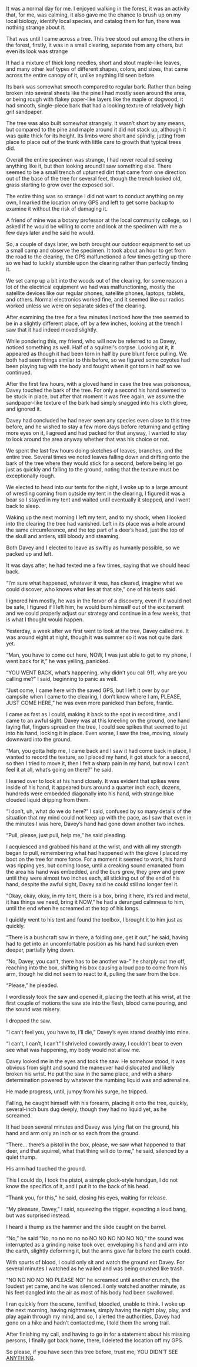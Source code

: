 It was a normal day for me. I enjoyed walking in the forest, it was an activity that, for me, was calming, it also gave me the chance to brush up on my local biology, identify local species, and catalog them for fun, there was nothing strange about it.

That was until I came across a tree. This tree stood out among the others in the forest, firstly, it was in a small clearing, separate from any others, but even its look was strange

It had a mixture of thick long needles, short and stout maple-like leaves, and many other leaf types of different shapes, colors, and sizes, that came across the entire canopy of it, unlike anything I’d seen before.

Its bark was somewhat smooth compared to regular bark. Rather than being broken into several sheets like the pine I had mostly seen around the area, or being rough with flakey paper-like layers like the maple or dogwood, it had smooth, single-piece bark that had a looking texture of relatively high grit sandpaper.

The tree was also built somewhat strangely. It wasn’t short by any means, but compared to the pine and maple around it did not stack up, although it was quite thick for its height. Its limbs were short and spindly, jutting from place to place out of the trunk with little care to growth that typical trees did.

Overall the entire specimen was strange, I had never recalled seeing anything like it, but then looking around I saw something else. There seemed to be a small trench of upturned dirt that came from one direction out of the base of the tree for several feet, though the trench looked old, grass starting to grow over the exposed soil.

The entire thing was so strange I did not want to conduct anything on my own, I marked the location on my GPS and left to get some backup to examine it without the risk of damaging it.

A friend of mine was a botany professor at the local community college, so I asked if he would be willing to come and look at the specimen with me a few days later and he said he would.

So, a couple of days later, we both brought our outdoor equipment to set up a small camp and observe the specimen. It took about an hour to get from the road to the clearing, the GPS malfunctioned a few times getting up there so we had to luckily stumble upon the clearing rather than perfectly finding it.

We set camp up a bit into the woods out of the clearing, for some reason a lot of the electrical equipment we had was malfunctioning, mostly the satellite devices like our regular phones, satellite phones, laptops, tablets, and others. Normal electronics worked fine, and it seemed like our radios worked unless we were on separate sides of the clearing.

After examining the tree for a few minutes I noticed how the tree seemed to be in a slightly different place, off by a few inches, looking at the trench I saw that it had indeed moved slightly.

While pondering this, my friend, who will now be referred to as Davey, noticed something as well. Half of a squirrel's corpse. Looking at it, it appeared as though it had been torn in half by pure blunt force pulling. We both had seen things similar to this before, so we figured some coyotes had been playing tug with the body and fought when it got torn in half so we continued.

After the first few hours, with a gloved hand in case the tree was poisonous, Davey touched the bark of the tree. For only a second his hand seemed to be stuck in place, but after that moment it was free again, we assume the sandpaper-like texture of the bark had simply snagged into his cloth glove, and ignored it.

Davey had concluded he had never seen any species even close to this tree before, and he wished to stay a few more days before returning and getting more eyes on it, I agreed and had packed for that anyway, I wanted to stay to look around the area anyway whether that was his choice or not.

We spent the last few hours doing sketches of leaves, branches, and the entire tree. Several times we noted leaves falling down and drifting onto the bark of the tree where they would stick for a second, before being let go just as quickly and falling to the ground, noting that the texture must be exceptionally rough.

We elected to head into our tents for the night, I woke up to a large amount of wrestling coming from outside my tent in the clearing, I figured it was a bear so I stayed in my tent and waited until eventually it stopped, and I went back to sleep.

Waking up the next morning I left my tent, and to my shock, when I looked into the clearing the tree had vanished. Left in its place was a hole around the same circumference, and the top part of a deer’s head, just the top of the skull and antlers, still bloody and steaming.

Both Davey and I elected to leave as swiftly as humanly possible, so we packed up and left.

It was days after, he had texted me a few times, saying that we should head back.

“I’m sure what happened, whatever it was, has cleared, imagine what we could discover, who knows what lies at that site,” one of his texts said.

I ignored him mostly, he was in the fervor of a discovery, even if it would not be safe, I figured if I left him, he would burn himself out of the excitement and we could properly adjust our strategy and continue in a few weeks, that is what I thought would happen.

Yesterday, a week after we first went to look at the tree, Davey called me. It was around eight at night, though it was summer so it was not quite dark yet.

“Man, you have to come out here, NOW, I was just able to get to my phone, I went back for it,” he was yelling, panicked.

“YOU WENT BACK, what’s happening, why didn’t you call 911, why are you calling me?” I said, beginning to panic as well.

“Just come, I came here with the saved GPS, but I left it over by our campsite when I came to the clearing, I don’t know where I am, PLEASE, JUST COME HERE,” he was even more panicked than before, frantic.

I came as fast as I could, making it back to the spot in record time, and I came to an awful sight. Davey was at this kneeling on the ground, one hand laying flat, fingers spread on the tree, I could see spikes that seemed to jut into his hand, locking it in place. Even worse, I saw the tree, moving, slowly downward into the ground.

“Man, you gotta help me, I came back and I saw it had come back in place, I wanted to record the texture, so I placed my hand, it got stuck for a second, so then I tried to move it, then I felt a sharp pain in my hand, but now I can’t feel it at all, what’s going on there?” he said.

I leaned over to look at his hand closely. It was evident that spikes were inside of his hand, it appeared burs around a quarter inch each, dozens, hundreds were embedded diagonally into his hand, with strange blue clouded liquid dripping from them.

“I don’t, uh, what do we do here?” I said, confused by so many details of the situation that my mind could not keep up with the pace, as I saw that even in the minutes I was here, Davey’s hand had gone down another two inches.

“Pull, please, just pull, help me,” he said pleading.

I acquiesced and grabbed his hand at the wrist, and with all my strength began to pull, remembering what had happened with the glove I placed my boot on the tree for more force. For a moment it seemed to work, his hand was ripping yes, but coming loose, until a creaking sound emanated from the area his hand was embedded, and the burs grew, they grew and grew until they were almost two inches each, all sticking out of the end of his hand, despite the awful sight, Davey said he could still no longer feel it.

“Okay, okay, okay, in my tent, there is a box, bring it here, it’s red and metal, it has things we need, bring it NOW,” he had a deranged calmness to him, until the end when he screamed at the top of his longs.

I quickly went to his tent and found the toolbox, I brought it to him just as quickly.

“There is a bushcraft saw in there, a folding one, get it out,” he said, having had to get into an uncomfortable position as his hand had sunken even deeper, partially lying down.

“No, Davey, you can’t, there has to be another wa-” he sharply cut me off, reaching into the box, shifting his box causing a loud pop to come from his arm, though he did not seem to react to it, pulling the saw from the box.

“Please,” he pleaded.

I wordlessly took the saw and opened it, placing the teeth at his wrist, at the first couple of motions the saw ate into the flesh, blood came pouring, and the sound was misery.

I dropped the saw.

“I can’t feel you, you have to, I’ll die,” Davey’s eyes stared deathly into mine.

“I can’t, I can’t, I can’t” I shriveled cowardly away, I couldn’t bear to even see what was happening, my body would not allow me.

Davey looked me in the eyes and took the saw. He somehow stood, it was obvious from sight and sound the maneuver had dislocated and likely broken his wrist. He put the saw in the same place, and with a sharp determination powered by whatever the numbing liquid was and adrenaline.

He made progress, until, jumpy from his surge, he tripped.

Falling, he caught himself with his forearm, placing it onto the tree, quickly, several-inch burs dug deeply, though they had no liquid yet, as he screamed.

It had been several minutes and Davey was lying flat on the ground, his hand and arm only an inch or so each from the ground.

“There… there’s a pistol in the box, please, we saw what happened to that deer, and that squirrel, what that thing will do to me,” he said, silenced by a quiet thump.

His arm had touched the ground.

This I could do, I took the pistol, a simple glock-style handgun, I do not know the specifics of it, and I put it to the back of his head.

“Thank you, for this,” he said, closing his eyes, waiting for release.

“My pleasure, Davey,” I said, squeezing the trigger, expecting a loud bang, but was surprised instead.

I heard a thump as the hammer and the slide caught on the barrel.

“No,” he said “No, no no no no no NO NO NO NO NO NO,” the sound was interrupted as a grinding noise took over, enveloping his hand and arm into the earth, slightly deforming it, but the arms gave far before the earth could.

With spurts of blood, I could only sit and watch the ground eat Davey. For several minutes I watched as he wailed and was being crushed like trash.

“NO NO NO NO NO PLEASE NO” he screamed until another crunch, the loudest yet came, and he was silenced. I only watched another minute, as his feet dangled into the air as most of his body had been swallowed.

I ran quickly from the scene, terrified, bloodied, unable to think. I woke up the next morning, having nightmares, simply having the night play, play, and play again through my mind, and so, I alerted the authorities, Davey had gone on a hike and hadn’t contacted me, I told them the wrong trail.

After finishing my call, and having to go in for a statement about his missing persons, I finally got back home, there, I deleted the location off my GPS.

So please, if you have seen this tree before, trust me, YOU DIDN’T SEE [ANYTHING](https://www.reddit.com/r/GreatTome/).
